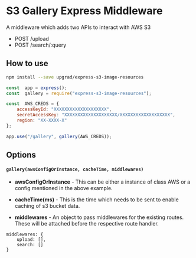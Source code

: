 
# S3 Gallery Express Middleware

 A middleware which adds two APIs to interact with AWS S3 

- POST /upload
- POST /search/:query


## How to use

```bash
npm install --save upgrad/express-s3-image-resources
```

```js
const  app = express();
const  gallery = require("express-s3-image-resources");

const  AWS_CREDS = {
	accessKeyId: "XXXXXXXXXXXXXXXXXXXX",
	secretAccessKey: "XXXXXXXXXXXXXXXXXXXX/XXXXXXXXXXXXXXXXXXX",
	region: "XX-XXXX-X"
};

app.use("/gallery", gallery(AWS_CREDS));
```


## Options

####  ```gallery(awsConfigOrInstance, cacheTime, middlewares)```


- **awsConfigOrInstance** - This can be either a instance of class AWS or a config mentioned in the above example.

- **cacheTime(ms)** - This is the time which needs to be sent to enable caching of s3 bucket data.

- **middlewares** - An object to pass middlewares for the existing routes. These will be attached before the respective route handler.
```
middlewares: {
	upload: [],
	search: []
}
```
